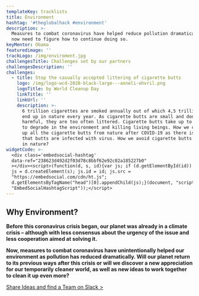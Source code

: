 ```yaml
---
templateKey: tracklists
title: Environment
hashtag: '#theglobalhack #environment'
description: >-
  Measures to combat coronavirus have helped reduce pollution dramatically. We
  now need to figure how to continue doing so.
keyMentor: Obama
featuredimage: ''
trackLogo: /img/enviroment.jpg
challengesTitle: Challenges set by our partners
challengesDescription: ''
challenges:
  - title: Stop the casually accepted littering of cigarette butts
    logo: /img/logo-wcd-2020-black-large---anneli-ohvril.png
    logoTitle: by World Cleanup Day
    linkTitle: ''
    linkUrl: ''
    description: >-
      6 trillion cigarettes are smoked annually out of which 4,5 trillion butts
      end up in nature every year. As cigarette butts are small and don't seem
      harmful, they are too often littered. Cigarette butts take up to 15 years
      to degrade in the environment and killing living beings. How we can clean
      up all the cigarette butts from nature after COVID-19 as there is a threat
      that butts are infected with virus. How we avoid cigarette butts to end up
      in nature?
widgetCode: >-
  <div class='embedsocial-hashtag'
  data-ref="238623d492d2f03d78c8bbf62e92c02a185227b0"
  ></div><script>(function(d, s, id){var js; if (d.getElementById(id)) {return;}
  js = d.createElement(s); js.id = id; js.src =
  "https://embedsocial.com/cdn/ht.js";
  d.getElementsByTagName("head")[0].appendChild(js);}(document, "script",
  "EmbedSocialHashtagScript"));</script>
---
```


## **Why Environment?**

**Before this coronavirus crisis began, our planet was already in a climate crisis – although with less consensus about the urgency of the issue and less cooperation aimed at solving it.**

**Now, measures to combat coronavirus have unintentionally helped our environment as pollution has reduced dramatically. Will our planet return to its previous ways after this crisis or will we discover a new appreciation for our temporarily cleaner world, as well as new ideas to work together to clean it up even more?**

[Share Ideas and find a Team on Slack >](http://theglobalhack.com/slack)
